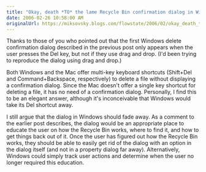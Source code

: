 ```yaml
---
title: "Okay, death *TO* the lame Recycle Bin confirmation dialog in Windows"
date: 2006-02-26 10:58:00 AM
originalUrl: https://miksovsky.blogs.com/flowstate/2006/02/okay_death_to_t.html
---
```


<p>
  Thanks to those of you who pointed out that the first Windows delete
  confirmation dialog described in the previous post only appears when the user
  presses the Del key, but not if they use drag and drop. (I'd been trying to
  reproduce the dialog using drag and drop.)
</p>
<p>
  Both Windows and the Mac offer multi-key keyboard shortcuts (Shift+Del and
  Command+Backspace, respectively) to delete a file without displaying a
  confirmation dialog. Since the Mac doesn't offer a single key shortcut for
  deleting a file, it has no need of a confirmation dialog. Personally, I find
  this to be an elegant answer, although it's inconceivable that Windows would
  take its Del shortcut away.
</p>
<p>
  I still argue that the dialog in Windows should fade away. As a comment to the
  earlier post describes, the dialog would be an appropriate place to educate
  the user on how the Recycle Bin works, where to find it, and how to get things
  back out of it. Once the user has figured out how the Recycle Bin works, they
  should be able to easily get rid of the dialog with an option in the dialog
  itself (and not in a property dialog far away). Alternatively, Windows could
  simply track user actions and determine when the user no longer required this
  education.
</p>
